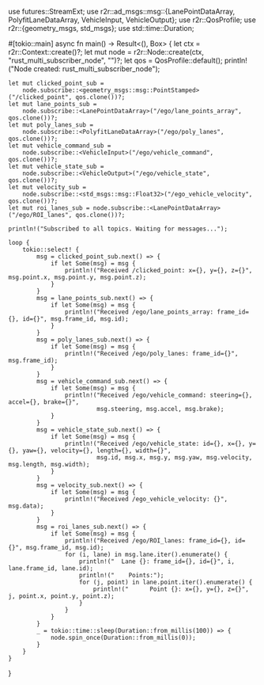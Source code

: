 use futures::StreamExt;
use r2r::ad_msgs::msg::{LanePointDataArray, PolyfitLaneDataArray, VehicleInput, VehicleOutput};
use r2r::QosProfile;
use r2r::{geometry_msgs, std_msgs};
use std::time::Duration;

#[tokio::main]
async fn main() -> Result<(), Box<dyn std::error::Error>> {
    let ctx = r2r::Context::create()?;
    let mut node = r2r::Node::create(ctx, "rust_multi_subscriber_node", "")?;
    let qos = QosProfile::default();
    println!("Node created: rust_multi_subscriber_node");

    let mut clicked_point_sub =
        node.subscribe::<geometry_msgs::msg::PointStamped>("/clicked_point", qos.clone())?;
    let mut lane_points_sub =
        node.subscribe::<LanePointDataArray>("/ego/lane_points_array", qos.clone())?;
    let mut poly_lanes_sub =
        node.subscribe::<PolyfitLaneDataArray>("/ego/poly_lanes", qos.clone())?;
    let mut vehicle_command_sub =
        node.subscribe::<VehicleInput>("/ego/vehicle_command", qos.clone())?;
    let mut vehicle_state_sub =
        node.subscribe::<VehicleOutput>("/ego/vehicle_state", qos.clone())?;
    let mut velocity_sub =
        node.subscribe::<std_msgs::msg::Float32>("/ego_vehicle_velocity", qos.clone())?;
    let mut roi_lanes_sub = node.subscribe::<LanePointDataArray>("/ego/ROI_lanes", qos.clone())?;

    println!("Subscribed to all topics. Waiting for messages...");

    loop {
        tokio::select! {
            msg = clicked_point_sub.next() => {
                if let Some(msg) = msg {
                    println!("Received /clicked_point: x={}, y={}, z={}", msg.point.x, msg.point.y, msg.point.z);
                }
            }
            msg = lane_points_sub.next() => {
                if let Some(msg) = msg {
                    println!("Received /ego/lane_points_array: frame_id={}, id={}", msg.frame_id, msg.id);
                }
            }
            msg = poly_lanes_sub.next() => {
                if let Some(msg) = msg {
                    println!("Received /ego/poly_lanes: frame_id={}", msg.frame_id);
                }
            }
            msg = vehicle_command_sub.next() => {
                if let Some(msg) = msg {
                    println!("Received /ego/vehicle_command: steering={}, accel={}, brake={}",
                             msg.steering, msg.accel, msg.brake);
                }
            }
            msg = vehicle_state_sub.next() => {
                if let Some(msg) = msg {
                    println!("Received /ego/vehicle_state: id={}, x={}, y={}, yaw={}, velocity={}, length={}, width={}",
                             msg.id, msg.x, msg.y, msg.yaw, msg.velocity, msg.length, msg.width);
                }
            }
            msg = velocity_sub.next() => {
                if let Some(msg) = msg {
                    println!("Received /ego_vehicle_velocity: {}", msg.data);
                }
            }
            msg = roi_lanes_sub.next() => {
                if let Some(msg) = msg {
                    println!("Received /ego/ROI_lanes: frame_id={}, id={}", msg.frame_id, msg.id);
                    for (i, lane) in msg.lane.iter().enumerate() {
                        println!("  Lane {}: frame_id={}, id={}", i, lane.frame_id, lane.id);
                        println!("    Points:");
                        for (j, point) in lane.point.iter().enumerate() {
                            println!("      Point {}: x={}, y={}, z={}", j, point.x, point.y, point.z);
                        }
                    }
                }
            }
            _ = tokio::time::sleep(Duration::from_millis(100)) => {
                node.spin_once(Duration::from_millis(0));
            }
        }
    }
}
